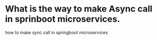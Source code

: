 # What is the way to make Async call in sprinboot microservices.

how to make sync call in springboot microservices 